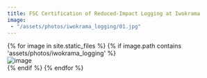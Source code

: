 ```yaml
---
title: FSC Certification of Reduced-Impact Logging at Iwokrama
image:
 - "/assets/photos/iwokrama_logging/01.jpg"
---
```


<div class="card-columns">
    {% for image in site.static_files %}
    {% if image.path contains 'assets/photos/iwokrama_logging' %}
    <div class="card" data-toggle="modal" data-target="#exampleModal" data-img="{{ site.baseurl }}{{ image.path }}">
        <img class="card-img-top" src="{{ site.baseurl }}{{ image.path }}" alt="image" />
    </div>
    {% endif %}
    {% endfor %}
</div>

<div class="modal fade" id="exampleModal">
  <div class="modal-dialog modal-lg modal-dialog-centered">
    <div class="modal-content">
      <div class="modal-body">
        <img class="modal-img w-100" />
      </div>
    </div>
  </div>
</div>

<script type="text/javascript">
  $(document).ready(function() {
    $('#exampleModal').on('show.bs.modal', function (event) {
      var button = $(event.relatedTarget)
      var img = button.data('img')
      var modal = $(this)
      modal.find('.modal-img').attr('src', img)
    })
  })
</script>
